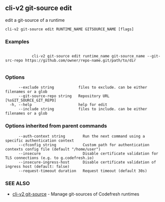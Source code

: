 ## cli-v2 git-source edit

edit a git-source of a runtime

```
cli-v2 git-source edit RUNTIME_NAME GITSOURCE_NAME [flags]
```

### Examples

```

            cli-v2 git-source edit runtime_name git-source_name --git-src-repo https://github.com/owner/repo-name.git/path/to/dir
        
```

### Options

```
      --exclude string           files to exclude. can be either filenames or a glob
      --git-source-repo string   Repository URL [%sGIT_SOURCE_GIT_REPO]
  -h, --help                     help for edit
      --include string           files to include. can be either filenames or a glob
```

### Options inherited from parent commands

```
      --auth-context string        Run the next command using a specific authentication context
      --cfconfig string            Custom path for authentication contexts config file (default "/home/user")
      --insecure                   Disable certificate validation for TLS connections (e.g. to g.codefresh.io)
      --insecure-ingress-host      Disable certificate validation of ingress host (default: false)
      --request-timeout duration   Request timeout (default 30s)
```

### SEE ALSO

* [cli-v2 git-source](cli-v2_git-source.md)	 - Manage git-sources of Codefresh runtimes

